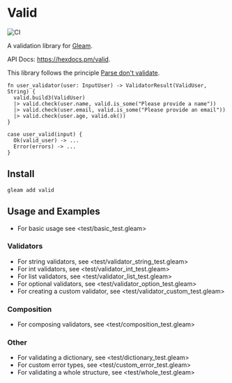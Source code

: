 # Valid

![CI](https://github.com/sporto/gleam-valid/workflows/test/badge.svg?branch=main)

A validation library for [Gleam](https://gleam.run/).

API Docs: <https://hexdocs.pm/valid>.

This library follows the principle [Parse don't validate](https://lexi-lambda.github.io/blog/2019/11/05/parse-don-t-validate/).

```gleam
fn user_validator(user: InputUser) -> ValidatorResult(ValidUser, String) {
  valid.build3(ValidUser)
  |> valid.check(user.name, valid.is_some("Please provide a name"))
  |> valid.check(user.email, valid.is_some("Please provide an email"))
  |> valid.check(user.age, valid.ok())
}

case user_valid(input) {
  Ok(valid_user) -> ...
  Error(errors) -> ...
}
```

## Install

```
gleam add valid
```

## Usage and Examples

- For basic usage see <test/basic_test.gleam>

### Validators

- For string validators, see <test/validator_string_test.gleam>
- For int validators, see <test/validator_int_test.gleam>
- For list validators, see <test/validator_list_test.gleam>
- For optional validators, see <test/validator_option_test.gleam>
- For creating a custom validator, see <test/validator_custom_test.gleam>

### Composition

- For composing validators, see <test/composition_test.gleam>

### Other

- For validating a dictionary, see <test/dictionary_test.gleam>
- For custom error types, see <test/custom_error_test.gleam>
- For validating a whole structure, see <test/whole_test.gleam>
